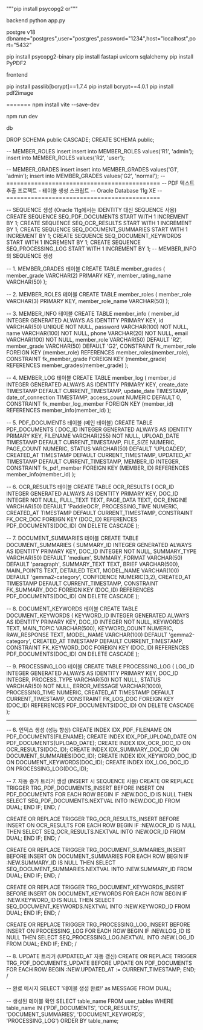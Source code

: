 """pip install psycopg2 or""" 

backend
python app.py

postgre v18
dbname="postgres",user="postgres",password="1234",host="localhost",port="5432"

pip install psycopg2-binary
pip install fastapi uvicorn sqlalchemy
pip install PyPDF2


frontend

pip install passlib[bcrypt]==1.7.4
pip install bcrypt==4.0.1
pip install pdf2image

=======
npm install vite --save-dev



npm run dev




















db

DROP SCHEMA public CASCADE;
CREATE SCHEMA public;





-- MEMBER_ROLES insert
insert into MEMBER_ROLES values('R1', 'admin');
insert into MEMBER_ROLES values('R2', 'user');


-- MEMBER_GRADES insert
insert into MEMBER_GRADES values('G1', 'admin');
insert into MEMBER_GRADES values('G2', 'normal');
-- ============================================
-- PDF 텍스트 추출 프로젝트 - 테이블 생성 스크립트
-- Oracle Database 11g XE
-- ============================================

-- SEQUENCE 생성 (Oracle 11g에서는 IDENTITY 대신 SEQUENCE 사용)
CREATE SEQUENCE SEQ_PDF_DOCUMENTS START WITH 1 INCREMENT BY 1;
CREATE SEQUENCE SEQ_OCR_RESULTS START WITH 1 INCREMENT BY 1;
CREATE SEQUENCE SEQ_DOCUMENT_SUMMARIES START WITH 1 INCREMENT BY 1;
CREATE SEQUENCE SEQ_DOCUMENT_KEYWORDS START WITH 1 INCREMENT BY 1;
CREATE SEQUENCE SEQ_PROCESSING_LOG START WITH 1 INCREMENT BY 1;
-- MEMBER_INFO의 SEQUENCE 생성


-- 1. MEMBER_GRADES 테이블
CREATE TABLE member_grades (
    member_grade       VARCHAR(2) PRIMARY KEY,
    member_rating_name VARCHAR(50)
);

-- 2. MEMBER_ROLES 테이블
CREATE TABLE member_roles (
    member_role       VARCHAR(3) PRIMARY KEY,
    member_role_name  VARCHAR(50)
);


-- 3. MEMBER_INFO 테이블
CREATE TABLE member_info (
    member_id      INTEGER GENERATED ALWAYS AS IDENTITY PRIMARY KEY,
    id             VARCHAR(50) UNIQUE NOT NULL,
    password       VARCHAR(100) NOT NULL,
    name           VARCHAR(100) NOT NULL,
    phone          VARCHAR(20) NOT NULL,
    email          VARCHAR(100) NOT NULL,
    member_role    VARCHAR(50) DEFAULT 'R2',
    member_grade   VARCHAR(50) DEFAULT 'G2',
    CONSTRAINT fk_member_role 
        FOREIGN KEY (member_role) REFERENCES member_roles(member_role),
    CONSTRAINT fk_member_grade 
        FOREIGN KEY (member_grade) REFERENCES member_grades(member_grade)
);

-- 4. MEMBER_LOG 테이블
CREATE TABLE member_log (
    member_id          INTEGER GENERATED ALWAYS AS IDENTITY PRIMARY KEY,
    create_date        TIMESTAMP DEFAULT CURRENT_TIMESTAMP,
    update_date        TIMESTAMP,
    date_of_connection TIMESTAMP,
    access_count       NUMERIC DEFAULT 0,
    CONSTRAINT fk_member_log_member 
        FOREIGN KEY (member_id) REFERENCES member_info(member_id)
);


-- 5. PDF_DOCUMENTS 테이블 (메인 테이블)
CREATE TABLE PDF_DOCUMENTS (
    DOC_ID          INTEGER GENERATED ALWAYS AS IDENTITY PRIMARY KEY,
    FILENAME        VARCHAR(255)   NOT NULL,
    UPLOAD_DATE     TIMESTAMP       DEFAULT CURRENT_TIMESTAMP,
    FILE_SIZE       NUMERIC,
    PAGE_COUNT      NUMERIC,
    STATUS          VARCHAR(50)    DEFAULT 'UPLOADED',
    CREATED_AT      TIMESTAMP       DEFAULT CURRENT_TIMESTAMP,
    UPDATED_AT      TIMESTAMP       DEFAULT CURRENT_TIMESTAMP,
    MEMBER_ID       INTEGER,
    CONSTRAINT fk_pdf_member
        FOREIGN KEY (MEMBER_ID) REFERENCES member_info(member_id)
);

-- 6. OCR_RESULTS 테이블
CREATE TABLE OCR_RESULTS (
    OCR_ID          INTEGER GENERATED ALWAYS AS IDENTITY PRIMARY KEY,
    DOC_ID          INTEGER          NOT NULL,
    FULL_TEXT       TEXT,
    PAGE_DATA       TEXT,
    OCR_ENGINE      VARCHAR(50)    DEFAULT 'PaddleOCR',
    PROCESSING_TIME NUMERIC,
    CREATED_AT      TIMESTAMP       DEFAULT CURRENT_TIMESTAMP,
    CONSTRAINT FK_OCR_DOC FOREIGN KEY (DOC_ID) REFERENCES PDF_DOCUMENTS(DOC_ID) ON DELETE CASCADE
);

-- 7. DOCUMENT_SUMMARIES 테이블
CREATE TABLE DOCUMENT_SUMMARIES (
    SUMMARY_ID      INTEGER GENERATED ALWAYS AS IDENTITY PRIMARY KEY,
    DOC_ID          INTEGER          NOT NULL,
    SUMMARY_TYPE    VARCHAR(50)    DEFAULT 'medium',
    SUMMARY_FORMAT  VARCHAR(50)    DEFAULT 'paragraph',
    SUMMARY_TEXT    TEXT,
    BRIEF           VARCHAR(500),
    MAIN_POINTS     TEXT,
    DETAILED        TEXT,
    MODEL_NAME      VARCHAR(100)   DEFAULT 'gemma2-category',
    CONFIDENCE      NUMERIC(3,2),
    CREATED_AT      TIMESTAMP       DEFAULT CURRENT_TIMESTAMP,
    CONSTRAINT FK_SUMMARY_DOC FOREIGN KEY (DOC_ID) REFERENCES PDF_DOCUMENTS(DOC_ID) ON DELETE CASCADE
);

-- 8. DOCUMENT_KEYWORDS 테이블
CREATE TABLE DOCUMENT_KEYWORDS (
    KEYWORD_ID      INTEGER GENERATED ALWAYS AS IDENTITY PRIMARY KEY,
    DOC_ID          INTEGER          NOT NULL,
    KEYWORDS        TEXT,
    MAIN_TOPIC      VARCHAR(500),
    KEYWORD_COUNT   NUMERIC,
    RAW_RESPONSE    TEXT,
    MODEL_NAME      VARCHAR(100)   DEFAULT 'gemma2-category',
    CREATED_AT      TIMESTAMP       DEFAULT CURRENT_TIMESTAMP,
    CONSTRAINT FK_KEYWORD_DOC FOREIGN KEY (DOC_ID) REFERENCES PDF_DOCUMENTS(DOC_ID) ON DELETE CASCADE
);

-- 9. PROCESSING_LOG 테이블
CREATE TABLE PROCESSING_LOG (
    LOG_ID          INTEGER GENERATED ALWAYS AS IDENTITY PRIMARY KEY,
    DOC_ID          INTEGER,
    PROCESS_TYPE    VARCHAR(50)    NOT NULL,
    STATUS          VARCHAR(50)    NOT NULL,
    ERROR_MESSAGE   VARCHAR(1000),
    PROCESSING_TIME NUMERIC,
    CREATED_AT      TIMESTAMP       DEFAULT CURRENT_TIMESTAMP,
    CONSTRAINT FK_LOG_DOC FOREIGN KEY (DOC_ID) REFERENCES PDF_DOCUMENTS(DOC_ID) ON DELETE CASCADE
);

-- ------------------------------------------------------------

-- 6. 인덱스 생성 (성능 향상)
CREATE INDEX IDX_PDF_FILENAME ON PDF_DOCUMENTS(FILENAME);
CREATE INDEX IDX_PDF_UPLOAD_DATE ON PDF_DOCUMENTS(UPLOAD_DATE);
CREATE INDEX IDX_OCR_DOC_ID ON OCR_RESULTS(DOC_ID);
CREATE INDEX IDX_SUMMARY_DOC_ID ON DOCUMENT_SUMMARIES(DOC_ID);
CREATE INDEX IDX_KEYWORD_DOC_ID ON DOCUMENT_KEYWORDS(DOC_ID);
CREATE INDEX IDX_LOG_DOC_ID ON PROCESSING_LOG(DOC_ID);

-- 7. 자동 증가 트리거 생성 (INSERT 시 SEQUENCE 사용)
CREATE OR REPLACE TRIGGER TRG_PDF_DOCUMENTS_INSERT
BEFORE INSERT ON PDF_DOCUMENTS
FOR EACH ROW
BEGIN
    IF :NEW.DOC_ID IS NULL THEN
        SELECT SEQ_PDF_DOCUMENTS.NEXTVAL INTO :NEW.DOC_ID FROM DUAL;
    END IF;
END;
/

CREATE OR REPLACE TRIGGER TRG_OCR_RESULTS_INSERT
BEFORE INSERT ON OCR_RESULTS
FOR EACH ROW
BEGIN
    IF :NEW.OCR_ID IS NULL THEN
        SELECT SEQ_OCR_RESULTS.NEXTVAL INTO :NEW.OCR_ID FROM DUAL;
    END IF;
END;
/

CREATE OR REPLACE TRIGGER TRG_DOCUMENT_SUMMARIES_INSERT
BEFORE INSERT ON DOCUMENT_SUMMARIES
FOR EACH ROW
BEGIN
    IF :NEW.SUMMARY_ID IS NULL THEN
        SELECT SEQ_DOCUMENT_SUMMARIES.NEXTVAL INTO :NEW.SUMMARY_ID FROM DUAL;
    END IF;
END;
/

CREATE OR REPLACE TRIGGER TRG_DOCUMENT_KEYWORDS_INSERT
BEFORE INSERT ON DOCUMENT_KEYWORDS
FOR EACH ROW
BEGIN
    IF :NEW.KEYWORD_ID IS NULL THEN
        SELECT SEQ_DOCUMENT_KEYWORDS.NEXTVAL INTO :NEW.KEYWORD_ID FROM DUAL;
    END IF;
END;
/

CREATE OR REPLACE TRIGGER TRG_PROCESSING_LOG_INSERT
BEFORE INSERT ON PROCESSING_LOG
FOR EACH ROW
BEGIN
    IF :NEW.LOG_ID IS NULL THEN
        SELECT SEQ_PROCESSING_LOG.NEXTVAL INTO :NEW.LOG_ID FROM DUAL;
    END IF;
END;
/

-- 8. UPDATE 트리거 (UPDATED_AT 자동 갱신)
CREATE OR REPLACE TRIGGER TRG_PDF_DOCUMENTS_UPDATE
BEFORE UPDATE ON PDF_DOCUMENTS
FOR EACH ROW
BEGIN
    :NEW.UPDATED_AT := CURRENT_TIMESTAMP;
END;
/

-- 완료 메시지
SELECT '테이블 생성 완료!' as MESSAGE FROM DUAL;

-- 생성된 테이블 확인
SELECT table_name FROM user_tables
WHERE table_name IN ('PDF_DOCUMENTS', 'OCR_RESULTS', 'DOCUMENT_SUMMARIES', 'DOCUMENT_KEYWORDS', 'PROCESSING_LOG')
ORDER BY table_name;







